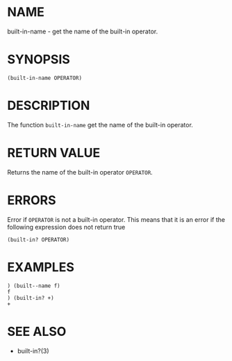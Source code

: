 # NAME
built-in-name - get the name of the built-in operator.

# SYNOPSIS

    (built-in-name OPERATOR)

# DESCRIPTION
The function `built-in-name` get the name of the built-in operator.

# RETURN VALUE
Returns the name of the built-in operator `OPERATOR`.

# ERRORS
Error if `OPERATOR` is not a built-in operator. This means that it is an error if the following expression does not return true

    (built-in? OPERATOR)

# EXAMPLES

    ) (built--name f)
    f
    ) (built-in? +)
    +

# SEE ALSO
- built-in?(3)
